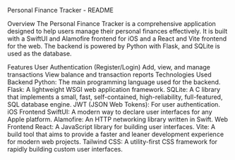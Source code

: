 Personal Finance Tracker - README










Overview
The Personal Finance Tracker is a comprehensive application designed to help users manage their personal finances effectively. It is built with a SwiftUI and Alamofire frontend for iOS and a React and Vite frontend for the web. The backend is powered by Python with Flask, and SQLite is used as the database.

Features
User Authentication (Register/Login)
Add, view, and manage transactions
View balance and transaction reports
Technologies Used
Backend
Python: The main programming language used for the backend.
Flask: A lightweight WSGI web application framework.
SQLite: A C library that implements a small, fast, self-contained, high-reliability, full-featured, SQL database engine.
JWT (JSON Web Tokens): For user authentication.
iOS Frontend
SwiftUI: A modern way to declare user interfaces for any Apple platform.
Alamofire: An HTTP networking library written in Swift.
Web Frontend
React: A JavaScript library for building user interfaces.
Vite: A build tool that aims to provide a faster and leaner development experience for modern web projects.
Tailwind CSS: A utility-first CSS framework for rapidly building custom user interfaces.
